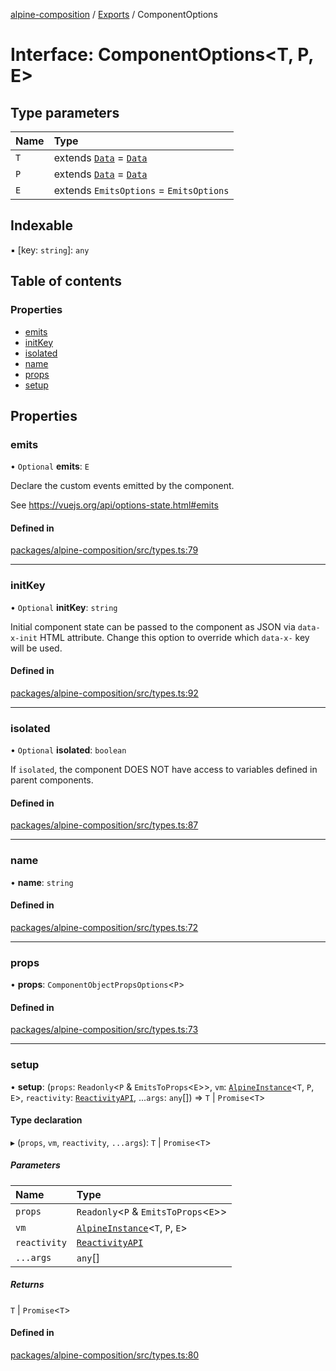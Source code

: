 [alpine-composition](../README.md) / [Exports](../modules.md) / ComponentOptions

# Interface: ComponentOptions\<T, P, E\>

## Type parameters

| Name | Type |
| :------ | :------ |
| `T` | extends [`Data`](../modules.md#data) = [`Data`](../modules.md#data) |
| `P` | extends [`Data`](../modules.md#data) = [`Data`](../modules.md#data) |
| `E` | extends `EmitsOptions` = `EmitsOptions` |

## Indexable

▪ [key: `string`]: `any`

## Table of contents

### Properties

- [emits](ComponentOptions.md#emits)
- [initKey](ComponentOptions.md#initkey)
- [isolated](ComponentOptions.md#isolated)
- [name](ComponentOptions.md#name)
- [props](ComponentOptions.md#props)
- [setup](ComponentOptions.md#setup)

## Properties

### emits

• `Optional` **emits**: `E`

Declare the custom events emitted by the component.

See https://vuejs.org/api/options-state.html#emits

#### Defined in

[packages/alpine-composition/src/types.ts:79](https://github.com/JuroOravec/alpinui/blob/dbaa7294ea2259343e9b76d833f7d350eead1b5a/packages/alpine-composition/src/types.ts#L79)

___

### initKey

• `Optional` **initKey**: `string`

Initial component state can be passed to the component as JSON via `data-x-init` HTML attribute.
Change this option to override which `data-x-` key will be used.

#### Defined in

[packages/alpine-composition/src/types.ts:92](https://github.com/JuroOravec/alpinui/blob/dbaa7294ea2259343e9b76d833f7d350eead1b5a/packages/alpine-composition/src/types.ts#L92)

___

### isolated

• `Optional` **isolated**: `boolean`

If `isolated`, the component DOES NOT have access to variables defined in parent components.

#### Defined in

[packages/alpine-composition/src/types.ts:87](https://github.com/JuroOravec/alpinui/blob/dbaa7294ea2259343e9b76d833f7d350eead1b5a/packages/alpine-composition/src/types.ts#L87)

___

### name

• **name**: `string`

#### Defined in

[packages/alpine-composition/src/types.ts:72](https://github.com/JuroOravec/alpinui/blob/dbaa7294ea2259343e9b76d833f7d350eead1b5a/packages/alpine-composition/src/types.ts#L72)

___

### props

• **props**: `ComponentObjectPropsOptions`\<`P`\>

#### Defined in

[packages/alpine-composition/src/types.ts:73](https://github.com/JuroOravec/alpinui/blob/dbaa7294ea2259343e9b76d833f7d350eead1b5a/packages/alpine-composition/src/types.ts#L73)

___

### setup

• **setup**: (`props`: `Readonly`\<`P` & `EmitsToProps`\<`E`\>\>, `vm`: [`AlpineInstance`](AlpineInstance.md)\<`T`, `P`, `E`\>, `reactivity`: [`ReactivityAPI`](ReactivityAPI.md), ...`args`: `any`[]) => `T` \| `Promise`\<`T`\>

#### Type declaration

▸ (`props`, `vm`, `reactivity`, `...args`): `T` \| `Promise`\<`T`\>

##### Parameters

| Name | Type |
| :------ | :------ |
| `props` | `Readonly`\<`P` & `EmitsToProps`\<`E`\>\> |
| `vm` | [`AlpineInstance`](AlpineInstance.md)\<`T`, `P`, `E`\> |
| `reactivity` | [`ReactivityAPI`](ReactivityAPI.md) |
| `...args` | `any`[] |

##### Returns

`T` \| `Promise`\<`T`\>

#### Defined in

[packages/alpine-composition/src/types.ts:80](https://github.com/JuroOravec/alpinui/blob/dbaa7294ea2259343e9b76d833f7d350eead1b5a/packages/alpine-composition/src/types.ts#L80)
